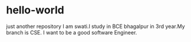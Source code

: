 # hello-world
just another repository
I am swati.I study in BCE bhagalpur in 3rd year.My branch is CSE.
I want to be a good software Engineer.

